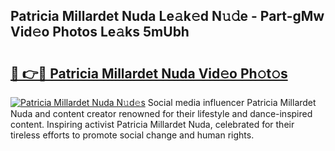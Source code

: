 ## Patricia Millardet Nuda Le𝚊k𝚎d N𝚞𝚍e - Part-gMw Vid𝚎o Photos Le𝚊ks 5mUbh

# <h2><a href="http://fbdwvq.evod.top/?m=Patricia+Millardet+Nuda">🔗 👉🔴 Patricia Millardet Nuda Vid𝚎o Ph𝚘t𝚘s</a></h2>

[![Patricia Millardet Nuda N𝚞d𝚎s](https://i.imgur.com/8V9OHl7.gif)](http://fbdwvq.evod.top/?m=Patricia+Millardet+Nuda)
Social media influencer Patricia Millardet Nuda and content creator renowned for their lifestyle and dance-inspired content. Inspiring activist Patricia Millardet Nuda, celebrated for their tireless efforts to promote social change and human rights. 
